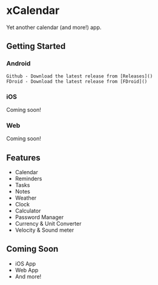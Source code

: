 # xCalendar

Yet another calendar (and more!) app.

## Getting Started
### Android
    Github - Download the latest release from [Releases]()
    FDroid - Download the latest release from [FDroid]()
### iOS
Coming soon!
### Web
Coming soon!

## Features
- Calendar
- Reminders
- Tasks
- Notes
- Weather
- Clock
- Calculator
- Password Manager
- Currency & Unit Converter
- Velocity & Sound meter

## Coming Soon
- iOS App
- Web App
- And more!